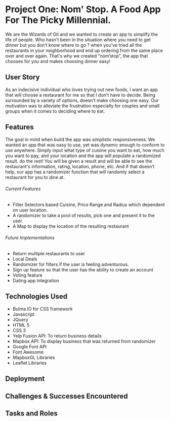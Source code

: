 # Project One: Nom' Stop. A Food App For The Picky Millennial. 

We are the Wizards of Git and we wanted to create an app to simplify the life of people. Who hasn't been in the situation where you need to get dinner but you don’t know where to go ? when you've tried all the restaurants in your neighborhood and end up ordering from the same place over and over again. That's why we created “nom’stop”, the app that chooses for you and makes choosing dinner easy!

## User Story

As an indecisive individual who loves trying out new foods, I want an app that will choose a restaurant for me so that I don’t have to decide. Being surrounded by a variety of options, doesn’t make choosing one easy. Our motivation was to alleviate the frustration especially for couples and small groups when it comes to deciding where to eat.

## Features

The goal in mind when build the app was simplistic responsiveness. We wanted an app that was easy to use, yet was dynamic enough to conform to use anywhere.
Simply input what type of cuisine you want to eat, how much you want to pay, and your location and the app will populate a randomized result. do the rest! You will be given a result and will be able to see the restaurant's information, rating, location, phone, etc. And if that doesn’t help, our app has a randomizer function that will randomly select a restaurant for you to dine at.

###### Current Features

* Filter Selectors based Cuisine, Price Range and Radius which dependent on user location.
* A randomizer to take a pool of results, pick one and present it to the user.
* A Map to display the location of the resulting restaurant

###### Future Implementations

* Return multiple restaurants to user
* Local Deals
* Randomizer for filters if the user is feeling adventurous.
* Sign up feature so that the user has the ability to create an account
* Voting feature 
* Dating app integration

## Technologies Used

* Bulma.IO for CSS framework
* Javascript
* JQuery
* HTML 5
* CSS 3
* Yelp Fusion API: To return business details
* Mapbox API: To display business that was returned from randomizer
* Google Font API
* Font Awesome
* MapboxGL Libraries
* Leaflet Libraries

## Deployment

## Challenges & Successes Encountered

## Tasks and Roles














